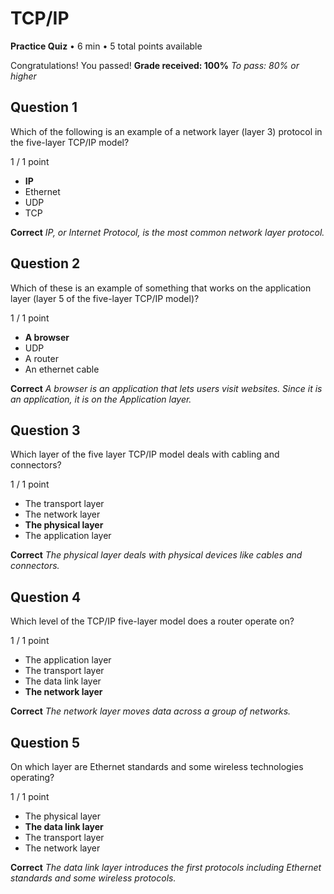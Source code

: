 # TCP/IP
**Practice Quiz** • 6 min • 5 total points available

Congratulations! You passed!
**Grade received: 100%**
_To pass: 80% or higher_

## Question 1
Which of the following is an example of a network layer (layer 3) protocol in the five-layer TCP/IP model? 

1 / 1 point

- **IP**
- Ethernet
- UDP
- TCP

**Correct**
_IP, or Internet Protocol, is the most common network layer protocol._

## Question 2
Which of these is an example of something that works on the application layer (layer 5 of the five-layer TCP/IP model)? 

1 / 1 point

- **A browser**
- UDP
- A router
- An ethernet cable

**Correct**
_A browser is an application that lets users visit websites. Since it is an application, it is on the Application layer._

## Question 3
Which layer of the five layer TCP/IP model deals with cabling and connectors? 

1 / 1 point

- The transport layer
- The network layer
- **The physical layer**
- The application layer

**Correct**
_The physical layer deals with physical devices like cables and connectors._

## Question 4
Which level of the TCP/IP five-layer model does a router operate on? 

1 / 1 point

- The application layer
- The transport layer
- The data link layer
- **The network layer**

**Correct**
_The network layer moves data across a group of networks._

## Question 5
On which layer are Ethernet standards and some wireless technologies operating? 

1 / 1 point

- The physical layer
- **The data link layer**
- The transport layer
- The network layer

**Correct**
_The data link layer introduces the first protocols including Ethernet standards and some wireless protocols._
